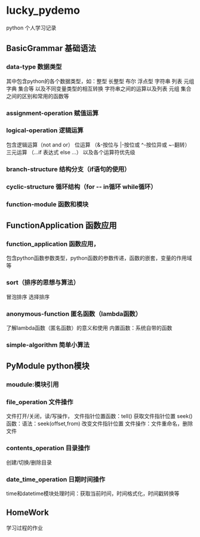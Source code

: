 # lucky_pydemo
python
个人学习记录
## BasicGrammar 基础语法
### data-type 数据类型
其中包含python的各个数据类型，如：整型 长整型 布尔 浮点型 字符串 列表 元组 字典 集合等
以及不同变量类型的相互转换
字符串之间的运算以及列表 元组 集合之间的区别和常用的函数等
### assignment-operation 赋值运算
### logical-operation 逻辑运算
包含逻辑运算（not and or）
位运算 （&-按位与 |-按位或 ^-按位异或 ~-翻转）
三元运算 （...if 表达式 else ...）
以及各个运算符优先级
### branch-structure 结构分支（if语句的使用）
### cyclic-structure 循环结构（for -- in循环  while循环）
### function-module 函数和模块
## FunctionApplication 函数应用
### function_application 函数应用，
包含python函数参数类型，python函数的参数传递，函数的嵌套，变量的作用域等
### sort（排序的思想与算法）
冒泡排序
选择排序
### anonymous-function 匿名函数（lambda函数）
了解lambda函数（匿名函数）的意义和使用
内置函数：系统自带的函数
### simple-algorithm 简单小算法
## PyModule python模块
### moudule:模块引用
### file_operation 文件操作
文件打开/关闭，读/写操作，
文件指针位置函数：tell() 获取文件指针位置
seek()函数：语法：seek(offset,from) 改变文件指针位置
文件操作：文件重命名，删除文件
### contents_operation 目录操作
创建/切换/删除目录
### date_time_operation 日期时间操作
time和datetime模块处理时间：获取当前时间，时间格式化，时间戳转换等
## HomeWork
学习过程的作业
